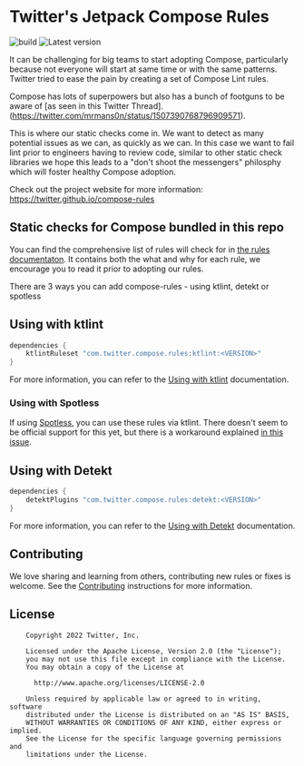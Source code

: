 # Twitter's Jetpack Compose Rules


![build](https://github.com/twitter/compose-rules/actions/workflows/build.yaml/badge.svg) ![Latest version](https://img.shields.io/maven-central/v/com.twitter.compose.rules/common)

It can be challenging for big teams to start adopting Compose, particularly because not everyone will start at same time or with the same patterns. Twitter tried to ease the pain by creating a set of Compose Lint rules.

Compose has lots of superpowers but also has a bunch of footguns to be aware of [as seen in this Twitter Thread].(https://twitter.com/mrmans0n/status/1507390768796909571).

This is where our static checks come in. We want to detect as many potential issues as we can, as quickly as we can. In this case we want to fail lint prior to engineers having to review code, similar to other static check libraries we hope this leads to a "don't shoot the messengers" philosphy which will foster healthy Compose adoption.

Check out the project website for more information: https://twitter.github.io/compose-rules

## Static checks for Compose bundled in this repo

You can find the comprehensive list of rules will check for in [the rules documentaton](https://twitter.github.io/compose-rules/rules). It contains both the what and why for each rule, we encourage you to read it prior to adopting our rules.

There are 3 ways you can add compose-rules - using ktlint, detekt or spotless

## Using with ktlint

```groovy
dependencies {
    ktlintRuleset "com.twitter.compose.rules:ktlint:<VERSION>"
}
```

For more information, you can refer to the [Using with ktlint](https://twitter.github.io/compose-rules/#using-the-custom-ruleset-with-ktlint) documentation.

### Using with Spotless

If using [Spotless](https://github.com/diffplug/spotless), you can use these rules via ktlint. There doesn't seem to be official support for this yet, but there is a workaround explained [in this issue](https://github.com/diffplug/spotless/issues/1220).

## Using with Detekt

```groovy
dependencies {
    detektPlugins "com.twitter.compose.rules:detekt:<VERSION>"
}
```

For more information, you can refer to the [Using with Detekt](https://twitter.github.io/compose-rules/#using-the-custom-ruleset-with-detekt) documentation.

## Contributing

We love sharing and learning from others, contributing new rules or fixes is welcome. See the [Contributing](CONTRIBUTING.md) instructions for more information.

## License

```
    Copyright 2022 Twitter, Inc.

    Licensed under the Apache License, Version 2.0 (the "License");
    you may not use this file except in compliance with the License.
    You may obtain a copy of the License at

      http://www.apache.org/licenses/LICENSE-2.0

    Unless required by applicable law or agreed to in writing, software
    distributed under the License is distributed on an "AS IS" BASIS,
    WITHOUT WARRANTIES OR CONDITIONS OF ANY KIND, either express or implied.
    See the License for the specific language governing permissions and
    limitations under the License.
```

